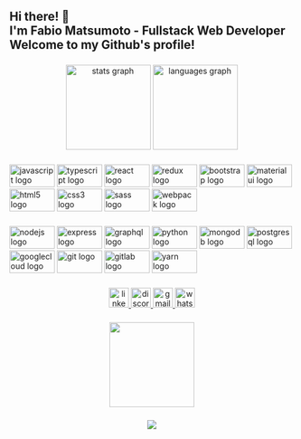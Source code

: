 <h2 align="left">Hi there! 👋<br>I'm Fabio Matsumoto - Fullstack Web Developer<br>Welcome to my Github's profile!</h2>

###

<div align="center">
  <img src="https://github-readme-stats.vercel.app/api?hide_title=true&hide_rank=false&show_icons=true&include_all_commits=true&count_private=true&disable_animations=false&theme=radical&locale=en&hide_border=false&username=hitmain13" height="150" alt="stats graph"  />
  <img src="https://github-readme-stats.vercel.app/api/top-langs?locale=en&hide_title=false&layout=compact&card_width=320&langs_count=5&theme=dracula&hide_border=false&username=hitmain13" height="150" alt="languages graph"  />
</div>

###

<div align="left">
  <img src="https://cdn.jsdelivr.net/gh/devicons/devicon/icons/javascript/javascript-original.svg" height="40" width="80" alt="javascript logo" title="Javascript" />
  <img src="https://cdn.jsdelivr.net/gh/devicons/devicon/icons/typescript/typescript-plain.svg" height="40" width="80" alt="typescript logo" title="Typescript" />
  <img src="https://cdn.jsdelivr.net/gh/devicons/devicon/icons/react/react-original.svg" height="40" width="80" alt="react logo" title="React" />
  <img src="https://cdn.jsdelivr.net/gh/devicons/devicon/icons/redux/redux-original.svg" height="40" width="80" alt="redux logo" title="Redux" />
  <img src="https://cdn.jsdelivr.net/gh/devicons/devicon/icons/bootstrap/bootstrap-original.svg" height="40" width="80" alt="bootstrap logo" title="Bootstrap" />
  <img src="https://cdn.jsdelivr.net/gh/devicons/devicon/icons/materialui/materialui-original.svg" height="40" width="80" alt="materialui logo" title="Material UI" />
  <img src="https://cdn.jsdelivr.net/gh/devicons/devicon/icons/html5/html5-original.svg" height="40" width="80" alt="html5 logo" title="HTML 5" />
  <img src="https://cdn.jsdelivr.net/gh/devicons/devicon/icons/css3/css3-original.svg" height="40" width="80" alt="css3 logo" title="CSS3" />
  <img src="https://cdn.jsdelivr.net/gh/devicons/devicon/icons/sass/sass-original.svg" height="40" width="80" alt="sass logo" title="SASS" />
  <img src="https://cdn.jsdelivr.net/gh/devicons/devicon/icons/webpack/webpack-original.svg" height="40" width="80" alt="webpack logo" title="Webpack" />
</div>

###

<div align="left">
  <img src="https://cdn.jsdelivr.net/gh/devicons/devicon/icons/nodejs/nodejs-original.svg" height="40" width="80" alt="nodejs logo" title="NodeJS" />
  <img src="https://cdn.jsdelivr.net/gh/devicons/devicon/icons/express/express-original.svg" height="40" width="80" alt="express logo" title="Express" />
  <img src="https://cdn.jsdelivr.net/gh/devicons/devicon/icons/graphql/graphql-plain.svg" height="40" width="80" alt="graphql logo" title="GraphQL" />
  <img src="https://cdn.jsdelivr.net/gh/devicons/devicon/icons/python/python-original.svg" height="40" width="80" alt="python logo" title="Python" />
  <img src="https://cdn.jsdelivr.net/gh/devicons/devicon/icons/mongodb/mongodb-original.svg" height="40" width="80" alt="mongodb logo" title="MongoDB" />
  <img src="https://cdn.jsdelivr.net/gh/devicons/devicon/icons/postgresql/postgresql-original.svg" height="40" width="80" alt="postgresql logo" title="Postgres" />
  <img src="https://cdn.jsdelivr.net/gh/devicons/devicon/icons/googlecloud/googlecloud-original.svg" height="40" width="80" alt="googlecloud logo" title="Google Cloud" />
  <img src="https://cdn.jsdelivr.net/gh/devicons/devicon/icons/git/git-original.svg" height="40" width="80" alt="git logo" title="Git" />
  <img src="https://cdn.jsdelivr.net/gh/devicons/devicon/icons/gitlab/gitlab-original.svg" height="40" width="80" alt="gitlab logo" title="Gitlab" />
  <img src="https://cdn.jsdelivr.net/gh/devicons/devicon/icons/yarn/yarn-original.svg" height="40" width="80" alt="yarn logo" title="Yarn" />
</div>

###

<div align="center">
  <a href="https://www.linkedin.com/in/fabio-matsumoto-7a8682173/" target="_blank">
    <img src="https://img.shields.io/static/v1?message=LinkedIn&logo=linkedin&label=&color=0077B5&logoColor=white&labelColor=&style=flat" height="35" alt="linkedin logo"  />
  </a>
  <a href="Matsu#6432" target="_blank">
    <img src="https://img.shields.io/static/v1?message=Discord&logo=discord&label=&color=7289DA&logoColor=white&labelColor=&style=flat" height="35" alt="discord logo"  />
  </a>
  <a href="hide.fabio123@gmail.com" target="_blank">
    <img src="https://img.shields.io/static/v1?message=Gmail&logo=gmail&label=&color=D14836&logoColor=white&labelColor=&style=flat" height="35" alt="gmail logo"  />
  </a>
  <a href="https://api.whatsapp.com/send/?phone=5511989331674&text=Ol%C3%A1,+F%C3%A1bio&app_absent=0" target="_blank">
    <img src="https://img.shields.io/static/v1?message=Whatsapp&logo=whatsapp&label=&color=25D366&logoColor=white&labelColor=&style=flat" height="35" alt="whatsapp logo"  />
  </a>
</div>

###

<div align="center">
  <img height="150" src="https://i.pinimg.com/originals/e4/26/70/e426702edf874b181aced1e2fa5c6cde.gif"  />
</div>

###

<div align="center">
  <img src="https://profile-counter.glitch.me/hitmain13/count.svg?"  />
</div>

###
